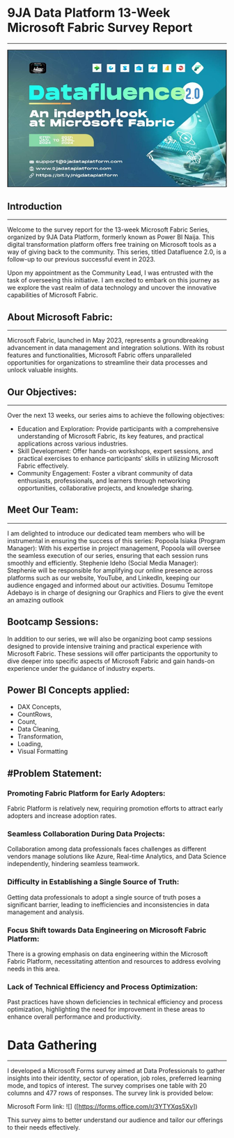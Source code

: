 # 9JA Data Platform 13-Week Microsoft Fabric Survey Report
---
![](Ca.JPG)
## Introduction
---
Welcome to the survey report for the 13-week Microsoft Fabric Series, organized by 9JA Data Platform, formerly known as Power BI Naija. This digital transformation platform offers free training on Microsoft tools as a way of giving back to the community. This series, titled Datafluence 2.0, is a follow-up to our previous successful event in 2023.

Upon my appointment as the Community Lead, I was entrusted with the task of overseeing this initiative. I am excited to embark on this journey as we explore the vast realm of data technology and uncover the innovative capabilities of Microsoft Fabric.

## About Microsoft Fabric:
---
Microsoft Fabric, launched in May 2023, represents a groundbreaking advancement in data management and integration solutions. With its robust features and functionalities, Microsoft Fabric offers unparalleled opportunities for organizations to streamline their data processes and unlock valuable insights.

## Our Objectives:
---
Over the next 13 weeks, our series aims to achieve the following objectives:
- Education and Exploration: Provide participants with a comprehensive understanding of Microsoft Fabric, its key features, and practical applications across various industries.
- Skill Development: Offer hands-on workshops, expert sessions, and practical exercises to enhance participants' skills in utilizing Microsoft Fabric effectively.
- Community Engagement: Foster a vibrant community of data enthusiasts, professionals, and learners through networking opportunities, collaborative projects, and knowledge sharing.

## Meet Our Team:
---
I am delighted to introduce our dedicated team members who will be instrumental in ensuring the success of this series:
Popoola Isiaka (Program Manager): With his expertise in project management, Popoola will oversee the seamless execution of our series, ensuring that each session runs smoothly and efficiently.
Stephenie Ideho (Social Media Manager): Stephenie will be responsible for amplifying our online presence across platforms such as our website, YouTube, and LinkedIn, keeping our audience engaged and informed about our activities.
Dosumu Temitope Adebayo is in charge of designing our Graphics and Fliers to give the event an amazing outlook

## Bootcamp Sessions:
In addition to our series, we will also be organizing boot camp sessions designed to provide intensive training and practical experience with Microsoft Fabric. These sessions will offer participants the opportunity to dive deeper into specific aspects of Microsoft Fabric and gain hands-on experience under the guidance of industry experts.

## Power BI Concepts applied:
- DAX Concepts, 
- CountRows,
- Count,
- Data Cleaning,
- Transformation,
- Loading,
- Visual Formatting

#Problem Statement:
---
### Promoting Fabric Platform for Early Adopters:
Fabric Platform is relatively new, requiring promotion efforts to attract early adopters and increase adoption rates.
### Seamless Collaboration During Data Projects:
Collaboration among data professionals faces challenges as different vendors manage solutions like Azure, Real-time Analytics, and Data Science independently, hindering seamless teamwork.
### Difficulty in Establishing a Single Source of Truth:
Getting data professionals to adopt a single source of truth poses a significant barrier, leading to inefficiencies and inconsistencies in data management and analysis.
### Focus Shift towards Data Engineering on Microsoft Fabric Platform:
There is a growing emphasis on data engineering within the Microsoft Fabric Platform, necessitating attention and resources to address evolving needs in this area.
### Lack of Technical Efficiency and Process Optimization:
Past practices have shown deficiencies in technical efficiency and process optimization, highlighting the need for improvement in these areas to enhance overall performance and productivity.

# Data Gathering
---
I developed a Microsoft Forms survey aimed at Data Professionals to gather insights into their identity, sector of operation, job roles, preferred learning mode, and topics of interest. The survey comprises one table with 20 columns and 477 rows of responses. The survey link is provided below:

Microsoft Form link: ![] ([https://forms.office.com/r/3YTYXqs5Xv])

This survey aims to better understand our audience and tailor our offerings to their needs effectively.
